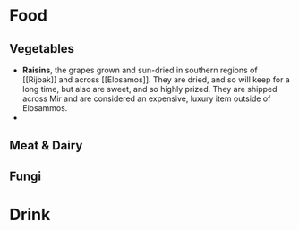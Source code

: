# Food

## Vegetables

  - **Raisins**, the grapes grown and sun-dried in southern regions of [[Rijbak]] and across [[Elosamos]]. They are dried, and so will keep for a long time, but also are sweet, and so highly prized. They are shipped across Mir and are considered an expensive, luxury item outside of Elosammos.
  - 

## Meat & Dairy

## Fungi

# Drink

## 